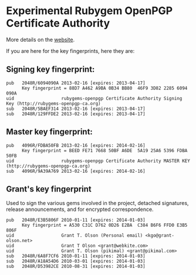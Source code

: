 Experimental Rubygem OpenPGP Certificate Authority
==================================================

More details on the [website](http://rubygems-openpgp-ca.org).

If you are here for the key fingerprints, here they are:

## Signing key fingerprint:

```
pub   2048R/6094090A 2013-02-16 [expires: 2013-04-17]
      Key fingerprint = 88D7 A462 A9BA 0B34 BB80  46F9 3D82 2285 6094 090A
uid                  rubygems-openpgp Certificate Authority Signing Key (http://rubygems-openpgp-ca.org)
sub   2048R/5BAEF314 2013-02-16 [expires: 2013-04-17]
sub   2048R/129FFDE2 2013-02-16 [expires: 2013-04-17]
```

## Master key fingerprint:

```
pub   4096R/FDBA50FB 2013-02-16 [expires: 2014-02-16]
      Key fingerprint = BEED FE71 7668 50BF A6DE  5A19 25A6 5396 FDBA 50FB
uid                  rubygems-openpgp Certificate Authority MASTER KEY (http://rubygems-openpgp-ca.org)
sub   4096R/9A39A769 2013-02-16 [expires: 2014-02-16]
```

## Grant's key fingerprint

Used to sign the various gems involved in the project, detached
signatures, release announcements, and for encrypted correspondence.

```
pub   2048R/E3B5806F 2010-01-11 [expires: 2014-01-03]
      Key fingerprint = A530 C31C D762 0D26 E2BA  C384 B6F6 FFD0 E3B5 806F
uid                  Grant T. Olson (Personal email) <kgo@grant-olson.net>
uid                  Grant T Olson <grant@webkite.com>
uid                  Grant T. Olson (pikimal) <grant@pikimal.com>
sub   2048R/6A8F7CF6 2010-01-11 [expires: 2014-01-03]
sub   2048R/A18A54D6 2010-03-01 [expires: 2014-01-03]
sub   2048R/D53982CE 2010-08-31 [expires: 2014-01-03]
```
